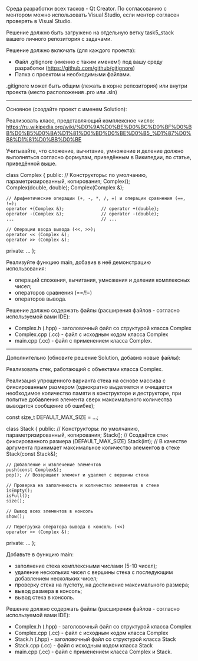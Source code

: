 Среда разработки всех тасков - Qt Creator. По согласованию с ментором можно использовать Visual Studio, если ментор согласен проверять в Visual Studio.

Решение должно быть загружено на отдельную ветку task5_stack вашего личного репозитория с задачами.

Решение должно включать (для каждого проекта):
- Файл .gitignore (именно с таким именем!) под вашу среду разработки (https://github.com/github/gitignore)
- Папка с проектом и необходимыми файлами.

.gitignore может быть общим (лежать в корне репозитория) или внутри проекта (место расположения .pro или .sln)

-------------------------------------------

Основное (создайте проект с именем Solution):
  
  Реализовать класс, представляющий комплексное число:
  https://ru.wikipedia.org/wiki/%D0%9A%D0%BE%D0%BC%D0%BF%D0%BB%D0%B5%D0%BA%D1%81%D0%BD%D0%BE%D0%B5_%D1%87%D0%B8%D1%81%D0%BB%D0%BE  

  Учитывайте, что сложение, вычитание, умножение и деление должно выполняться согласно формулам, приведённым в Википедии, по статье, приведённой выше.
  
  class Complex
  {
  public:
    // Kонструкторы: по умолчанию, параметризированный, копирования; 
    Complex();                          
    Complex(double, double);
    Complex(Complex &);
   
    // Aрифметические oперации (+, -, *, /, =) и операции сравнения (==, !=);
    operator +(Complex &);              // operator +(double);
    operator -(Complex &);              // operator -(double);
    ...                                 // ...
    
    // Oперации ввода вывода (<<, >>);
    operator << (Complex &);
    operator >> (Complex &);
  
  private:
    ...
  };

  Реализуйте функцию main, добавив в неё демонстрацию использования:
  - операций сложения, вычитания, умножения и деления комплексных чисел;
  - операторов сравнения (==/!=)
  - операторов вывода.
  
  Решение должно содержать файлы (расширения файлов - согласно используемой вами IDE):
  - Complex.h (.hpp) - заголовочный файл со структурой класса Complex
  - Complex.cpp (.cc) - файл с исходным кодом класса Complex
  - main.cpp (.cc) - файл с применением класса Complex.
  
-------------------------------------------

Дополнительно (обновите решение Solution, добавив новые файлы):
  
  Реализовать стек, работающий с объектами класса Complex.

  Реализация упрощенного варианта стека на основе массива с фиксированным размером (однократно
  выделяется и очищается необходимое количество памяти в конструкторе и деструкторе, при попытке
  добавления элемента сверх максимального количества выводится сообщение об ошибке);
  
  const size_t DEFAULT_MAX_SIZE = ...;
  
  class Stack
  {
  public:
    // Kонструкторы: по умолчанию, параметризированный, копирования;
    Stack();             // Создаётся стек фиксированного размера (DEFAULT_MAX_SIZE)
    Stack(int);          // B качестве аргумента принимает максимальное количество элементов в стеке
    Stack(const Stack&);

    // Добавление и извлечение элементов
    push(const Complex&);
    pop(); // Возвращает элемент и удаляет с вершины стека

    // Проверка на заполненость и количество элементов в стеке
    isEmpty();
    isFull();
    size();
  
    // Вывод всех элементов в консоль
    show();
	
	// Перегрузка оператора вывода в консоль (<<)
    operator << (Complex &);

  private:
    ...
  };
  
  Добавьте в функцию main:
  - заполнение стека комплексными числами (5-10 чисел);
  - удаление нескольких чисел с вершины стека с последующим добавлением нескольких чисел;
  - проверку стека на пустоту, на достижение максимального размера;
  - вывод размера в консоль;
  - вывод стека в консоль.  

  Решение должно содержать файлы (расширения файлов - согласно используемой вами IDE):
  - Complex.h (.hpp) - заголовочный файл со структурой класса Complex
  - Complex.cpp (.cc) - файл с исходным кодом класса Complex
  - Stack.h (.hpp) - заголовочный файл со структурой класса Stack
  - Stack.cpp (.cc) - файл с исходным кодом класса Stack
  - main.cpp (.cc) - файл с применением класса Complex и Stack.
